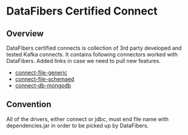 # DataFibers Certified Connect

## Overview
DataFibers certified connects is collection of 3rd party developed and tested Kafka connects.
It contains following connectors worked with DataFibers. Added links in case we need to pull new features.

* [connect-file-generic]()
* [connect-file-schemaed]()
* [connect-db-mongodb](https://github.com/DataReply/kafka-connect-mongodb)

## Convention
All of the drivers, either connect or jdbc, must end file name with dependencies.jar in order to be picked up by DataFibers.
